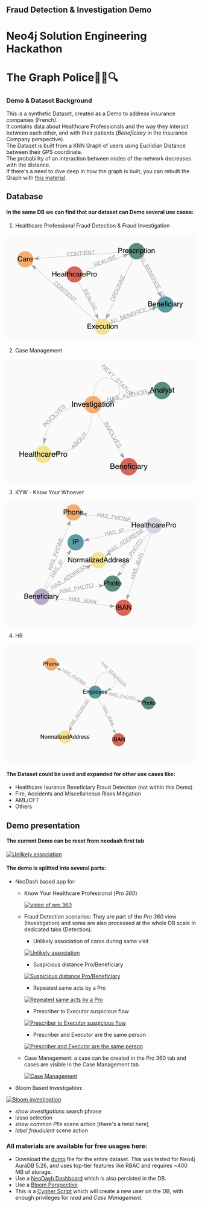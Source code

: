 ## Fraud Detection & Investigation Demo

# Neo4j Solution Engineering Hackathon
# The Graph Police🕵️‍♂️🔍


### Demo & Dataset Background

This is a synthetic Dataset, created as a Demo to address insurance companies (French).
<br/>It contains data about Healthcare Professionals and the way they interact between each other, and with their patients (_Beneficiary_ in the Insurance Company perspective).
<br/>The Dataset is built from a KNN Graph of users using Euclidian Distance between their GPS coordinate.
<br/>The probability of an interaction between nodes of the network decreases with the distance.
<br/>If there's a need to dive deep in how the graph is built, you can rebuilt the Graph with [this material](./ingestion/). 

## Database

#### In the same DB we can find that our dataset can Demo several use cases:

1. Healthcare Professional Fraud Detection & Fraud Investigation

![healthcare_model](https://github.com/halftermeyer/neo4j-7g-healthcare-pro-fraud-detection/blob/main/media/healthcare_model.png?raw=true)

2. Case Management

![case_mngt_model](https://github.com/halftermeyer/neo4j-7g-healthcare-pro-fraud-detection/blob/main/media/case_mngt_model.png?raw=true)


3. KYW - Know Your Whoever

![kyw_model](https://github.com/halftermeyer/neo4j-7g-healthcare-pro-fraud-detection/blob/main/media/kyw_model.png?raw=true)

4. HR

![hr_model](https://github.com/halftermeyer/neo4j-7g-healthcare-pro-fraud-detection/blob/main/media/hr_model.png?raw=true)

#### The Dataset could be used and expanded for other use cases like:

- Healthcare Isurance Beneficiary Fraud Detection (not within this Demo)
- Fire, Accidents and Miscellaneous Risks Mitigation
- AML/CFT
- Others


## Demo presentation
#### The current Demo can be reset from neodash first tab

[![Unlikely association](https://img.youtube.com/vi/ifqc-LkD4-4/0.jpg)](https://www.youtube.com/watch?v=ifqc-LkD4-4)


#### The demo is splitted into several parts:
- NeoDash based app for:
  - Know Your Healthcare Professional (_Pro 360_)

    [![video of pro 360](https://img.youtube.com/vi/dMyeZlyMNMo/0.jpg)](https://www.youtube.com/watch?v=dMyeZlyMNMo)

  - Fraud Detection scenarios: They are part of the _Pro 360_ view (Investigation) and some are also processed at the whole DB scale in dedicated tabs (Detection).
    - Unlikely association of cares during same visit

    [![Unlikely association](https://img.youtube.com/vi/uub31K26SSU/0.jpg)](https://www.youtube.com/watch?v=uub31K26SSU)
    - Suspicious distance Pro/Beneficiary


    [![Suspicious distance Pro/Beneficiary](https://img.youtube.com/vi/yHFxZcJOyNQ/0.jpg)](https://www.youtube.com/watch?v=yHFxZcJOyNQ)

    - Repeated same acts by a Pro

    [![Repeated same acts by a Pro](https://img.youtube.com/vi/QhO74O4Cf8s/0.jpg)](https://www.youtube.com/watch?v=QhO74O4Cf8s)

    - Prescriber to Executor suspicious flow

    [![Prescriber to Executor suspicious flow](https://img.youtube.com/vi/_F0jSwURNgU/0.jpg)](https://www.youtube.com/watch?v=_F0jSwURNgU)

    - Prescriber and Executor are the same person

    [![Prescriber and Executor are the same person](https://img.youtube.com/vi/dc2a4a0WPh8/0.jpg)](https://www.youtube.com/watch?v=dc2a4a0WPh8)

  - Case Management: a case can be created in the Pro 360 tab and cases are visible in the Case Management tab

    [![Case Management](https://img.youtube.com/vi/w0mxS5Laf1g/0.jpg)](https://www.youtube.com/watch?v=w0mxS5Laf1g)
    
- Bloom Based Investigation:

[![Bloom investigation](https://img.youtube.com/vi/dhg7m-rmy60/0.jpg)](https://www.youtube.com/watch?v=dhg7m-rmy60)

  - *show investigations* search phrase
  - lasso selection
  - *show common PIIs* scene action [there's a twist here]
  - *label fraudulent* scene action

### All materials are available for free usages here:
- Download the [dump](./TheGraphPolice_dump_auradb_5.6.tar) file for the entire dataset. This was tested for Neo4j AuraDB 5.26, and uses top-tier features like RBAC and requires ~400 MB of storage.
- Use a [NeoDash Dashboard](./TheGraphPolice_dashboard_fraud_detection.json) which is also persisted in the DB.
- Use a [Bloom Perspective](./TheGraphPolice_bloom_perspective_fraud_investigation.json)
- This is a [Cypher Script](./example_create_user_rbac.cypher) which will create a new user on the DB, with enough privileges for *read* and *Case Management*.


